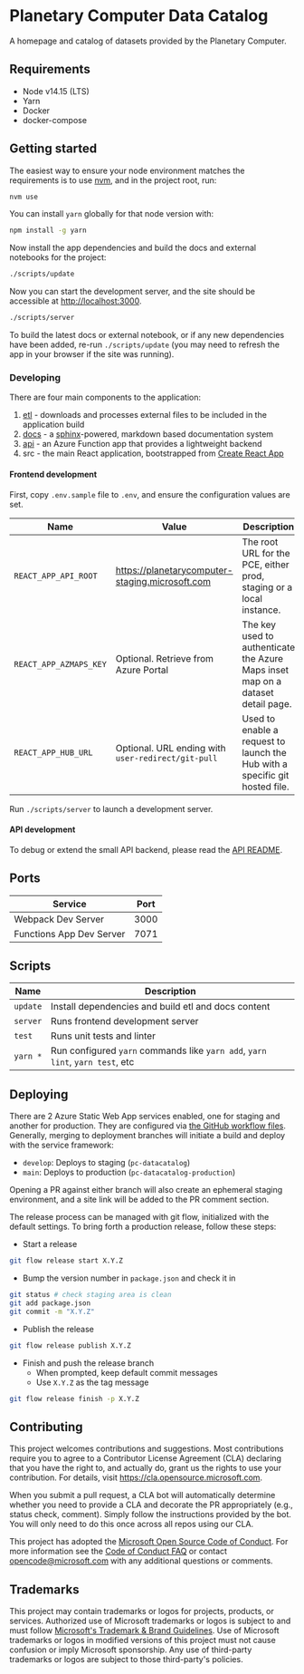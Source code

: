 # Planetary Computer Data Catalog

A homepage and catalog of datasets provided by the Planetary Computer.

## Requirements

- Node v14.15 (LTS)
- Yarn
- Docker
- docker-compose

## Getting started

The easiest way to ensure your node environment matches the requirements is to use [nvm](https://github.com/nvm-sh/nvm#installing-and-updating), and in the project root, run:

```sh
nvm use
```

You can install `yarn` globally for that node version with:

```sh
npm install -g yarn
```

Now install the app dependencies and build the docs and external notebooks for the project:

```sh
./scripts/update

```

Now you can start the development server, and the site should be accessible at <http://localhost:3000>.

```sh
./scripts/server
```

To build the latest docs or external notebook, or if any new dependencies have been added, re-run `./scripts/update` (you may need to refresh the app in your browser if the site was running).

### Developing

There are four main components to the application:

1. [etl](etl/README.md) - downloads and processes external files to be included in the application build
2. [docs](docs/README.md) - a [sphinx](https://www.sphinx-doc.org/en/master/)-powered, markdown based documentation system
3. [api](api/README.md) - an Azure Function app that provides a lightweight backend
4. src - the main React application, bootstrapped from [Create React App](https://create-react-app.dev/)

#### Frontend development

First, copy `.env.sample` file to `.env`, and ensure the configuration values are set.

|Name|Value|Description
|---|---|---
`REACT_APP_API_ROOT`| <https://planetarycomputer-staging.microsoft.com> | The root URL for the PCE, either prod, staging or a local instance.
|`REACT_APP_AZMAPS_KEY`| Optional. Retrieve from Azure Portal| The key used to authenticate the Azure Maps inset map on a dataset detail page.
|`REACT_APP_HUB_URL`| Optional. URL ending with `user-redirect/git-pull` | Used to enable a request to launch the Hub with a specific git hosted file.

Run `./scripts/server` to launch a development server.

#### API development

To debug or extend the small API backend, please read the [API README](api/README.md).

## Ports

|Service                  |Port  |
|-------------------------|------|
|Webpack Dev Server       | 3000 |
|Functions App Dev Server | 7071 |

## Scripts

|Name      | Description|
|----------| -----------|
| `update` | Install dependencies and build etl and docs content |
| `server` | Runs frontend development server |
| `test`   | Runs unit tests and linter |
| `yarn *` | Run configured `yarn` commands like `yarn add`, `yarn lint`, `yarn test`, etc |

## Deploying

There are 2 Azure Static Web App services enabled, one for staging and another for production. They are configured via [the GitHub workflow files](.github/workflows). Generally, merging to deployment branches will initiate a build and deploy with the service framework:

- `develop`: Deploys to staging (`pc-datacatalog`)
- `main`: Deploys to production (`pc-datacatalog-production`)

Opening a PR against either branch will also create an ephemeral staging environment, and a site link will be added to the PR comment section.

The release process can be managed with git flow, initialized with the default settings. To bring forth a production release, follow these steps:

- Start a release

```bash
git flow release start X.Y.Z
```

- Bump the version number in `package.json` and check it in

```bash
git status # check staging area is clean
git add package.json
git commit -m "X.Y.Z"
```

- Publish the release

```bash
git flow release publish X.Y.Z
```

- Finish and push the release branch
  - When prompted, keep default commit messages
  - Use `X.Y.Z` as the tag message

```bash
git flow release finish -p X.Y.Z
```

## Contributing

This project welcomes contributions and suggestions. Most contributions require you to agree to a
Contributor License Agreement (CLA) declaring that you have the right to, and actually do, grant us
the rights to use your contribution. For details, visit <https://cla.opensource.microsoft.com>.

When you submit a pull request, a CLA bot will automatically determine whether you need to provide
a CLA and decorate the PR appropriately (e.g., status check, comment). Simply follow the instructions
provided by the bot. You will only need to do this once across all repos using our CLA.

This project has adopted the [Microsoft Open Source Code of Conduct](https://opensource.microsoft.com/codeofconduct/).
For more information see the [Code of Conduct FAQ](https://opensource.microsoft.com/codeofconduct/faq/) or
contact [opencode@microsoft.com](mailto:opencode@microsoft.com) with any additional questions or comments.

## Trademarks

This project may contain trademarks or logos for projects, products, or services. Authorized use of Microsoft
trademarks or logos is subject to and must follow
[Microsoft's Trademark & Brand Guidelines](https://www.microsoft.com/en-us/legal/intellectualproperty/trademarks/usage/general).
Use of Microsoft trademarks or logos in modified versions of this project must not cause confusion or imply Microsoft sponsorship.
Any use of third-party trademarks or logos are subject to those third-party's policies.
